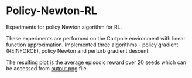 # Policy-Newton-RL
Experiments for policy Newton algorithm for RL.

These experiments are performed on the Cartpole environment with linear function approximation. Implemented three algorithms - policy gradient (REINFORCE), policy Newton and perturb gradient descent.

The resulting plot is the average episodic reward over 20 seeds which can be accessed from [output.png](output.png) file.
